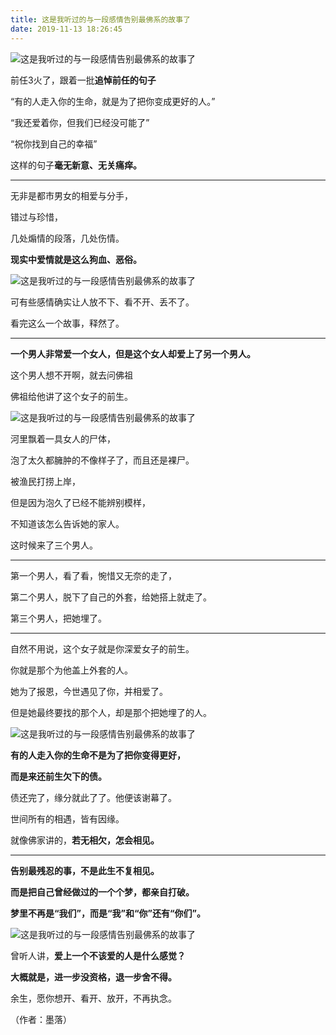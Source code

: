 ```yaml
---
title: 这是我听过的与一段感情告别最佛系的故事了
date: 2019-11-13 18:26:45
---
```


 ![这是我听过的与一段感情告别最佛系的故事了](http://p1.pstatp.com/large/pgc-image/152377903459564a26841e0)

 前任3火了，跟着一批**追悼前任的句子**

 “有的人走入你的生命，就是为了把你变成更好的人。”

 “我还爱着你，但我们已经没可能了”

 “祝你找到自己的幸福”

 这样的句子**毫无新意、无关痛痒。**

--- 

 无非是都市男女的相爱与分手，

 错过与珍惜，

 几处煽情的段落，几处伤情。

 **现实中爱情就是这么狗血、恶俗。**

 ![这是我听过的与一段感情告别最佛系的故事了](http://p9.pstatp.com/large/pgc-image/15237790821071248a331d4)

 可有些感情确实让人放不下、看不开、丢不了。

 看完这么一个故事，释然了。

--- 

 **一个男人非常爱一个女人，但是这个女人却爱上了另一个男人。**

 这个男人想不开啊，就去问佛祖

 佛祖给他讲了这个女子的前生。

 ![这是我听过的与一段感情告别最佛系的故事了](http://p3.pstatp.com/large/pgc-image/15237791011199828eee33a)

 河里飘着一具女人的尸体，

 泡了太久都臃肿的不像样子了，而且还是裸尸。

 被渔民打捞上岸，

 但是因为泡久了已经不能辨别模样，

 不知道该怎么告诉她的家人。

 这时候来了三个男人。

--- 

 第一个男人，看了看，惋惜又无奈的走了，

 第二个男人，脱下了自己的外套，给她搭上就走了。

 第三个男人，把她埋了。

--- 

 自然不用说，这个女子就是你深爱女子的前生。

 你就是那个为他盖上外套的人。

 她为了报恩，今世遇见了你，并相爱了。

 但是她最终要找的那个人，却是那个把她埋了的人。

 ![这是我听过的与一段感情告别最佛系的故事了](http://p1.pstatp.com/large/pgc-image/1523779145542240aacef88)

 **有的人走入你的生命不是为了把你变得更好，**

 **而是来还前生欠下的债。**

 债还完了，缘分就此了了。他便该谢幕了。

 世间所有的相遇，皆有因缘。

 就像佛家讲的，**若无相欠，怎会相见。**

--- 

 **告别最残忍的事，不是此生不复相见。**

 **而是把自己曾经做过的一个个梦，都亲自打破。**

 **梦里不再是“我们”，而是“我”和“你”还有“你们”。**

 ![这是我听过的与一段感情告别最佛系的故事了](http://p1.pstatp.com/large/pgc-image/15237791788765ea7926537)

 曾听人讲，**爱上一个不该爱的人是什么感觉？**

 **大概就是，进一步没资格，退一步舍不得。**

 余生，愿你想开、看开、放开，不再执念。

 （作者：墨落）
